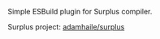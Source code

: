 Simple ESBuild plugin for Surplus compiler.

Surplus project: [adamhaile/surplus](https://github.com/adamhaile/surplus)

